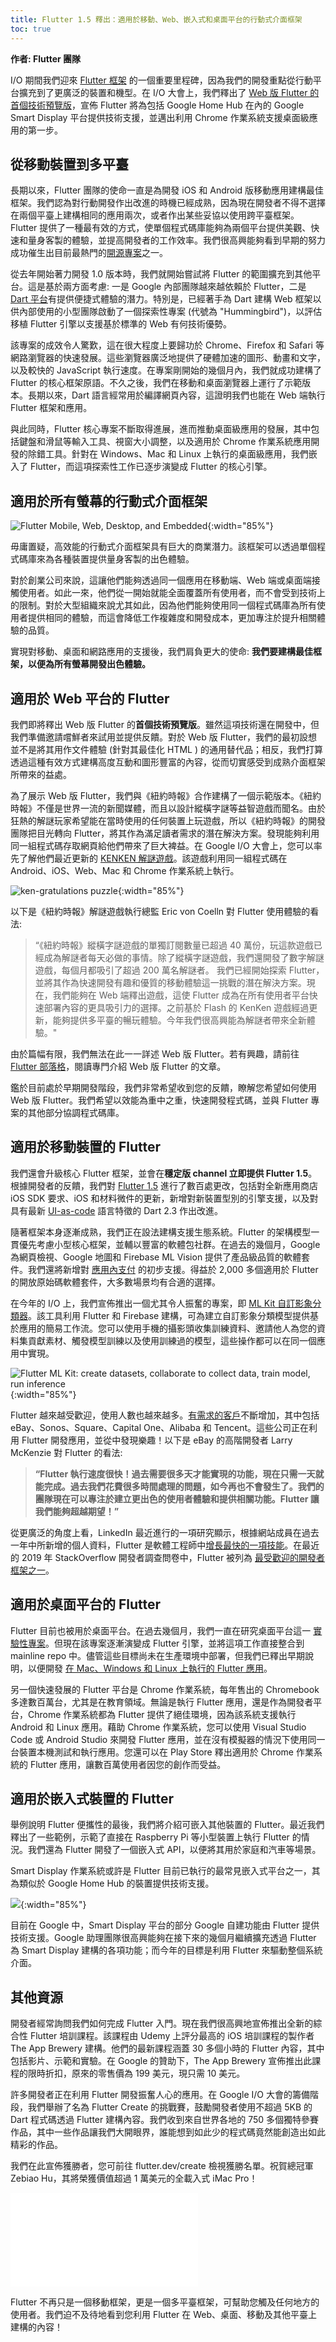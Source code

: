 ```yaml
---
title: Flutter 1.5 釋出：適用於移動、Web、嵌入式和桌面平台的行動式介面框架
toc: true
---
```


**作者: Flutter 團隊**

I/O 期間我們迎來 [Flutter 框架](https://flutter.dev/) 的一個重要里程碑，因為我們的開發重點從行動平台擴充到了更廣泛的裝置和機型。在 I/O 大會上，我們釋出了 [Web 版 Flutter 的首個技術預覽版](https://flutter.dev/web)，宣佈 Flutter 將為包括 Google Home Hub 在內的 Google Smart Display 平台提供技術支援，並邁出利用 Chrome 作業系統支援桌面級應用的第一步。

## 從移動裝置到多平臺

長期以來，Flutter 團隊的使命一直是為開發 iOS 和 Android 版移動應用建構最佳框架。我們認為對行動開發作出改進的時機已經成熟，因為現在開發者不得不選擇在兩個平臺上建構相同的應用兩次，或者作出某些妥協以使用跨平臺框架。Flutter 提供了一種最有效的方式，使單個程式碼庫能夠為兩個平台提供美觀、快速和量身客製的體驗，並提高開發者的工作效率。我們很高興能夠看到早期的努力成功催生出目前最熱門的[開源專案](https://github.com/flutter/flutter)之一。

從去年開始著力開發 1.0 版本時，我們就開始嘗試將 Flutter 的範圍擴充到其他平台。這是基於兩方面考慮: 一是 Google 內部團隊越來越依賴於 Flutter，二是 [Dart 平台](https://dart.dev)有提供便捷式體驗的潛力。特別是，已經著手為 Dart 建構 Web 框架以供內部使用的小型團隊啟動了一個探索性專案 (代號為 "Hummingbird")，以評估移植 Flutter 引擎以支援基於標準的 Web 有何技術優勢。

該專案的成效令人驚歎，這在很大程度上要歸功於 Chrome、Firefox 和 Safari 等網路瀏覽器的快速發展。這些瀏覽器廣泛地提供了硬體加速的圖形、動畫和文字，以及較快的 JavaScript 執行速度。在專案剛開始的幾個月內，我們就成功建構了 Flutter 的核心框架原語。不久之後，我們在移動和桌面瀏覽器上運行了示範版本。長期以來，Dart 語言經常用於編譯網頁內容，這證明我們也能在 Web 端執行 Flutter 框架和應用。

與此同時，Flutter 核心專案不斷取得進展，進而推動桌面級應用的發展，其中包括鍵盤和滑鼠等輸入工具、視窗大小調整，以及適用於 Chrome 作業系統應用開發的除錯工具。針對在 Windows、Mac 和 Linux 上執行的桌面級應用，我們嵌入了 Flutter，而這項探索性工作已逐步演變成 Flutter 的核心引擎。

## 適用於所有螢幕的行動式介面框架

![Flutter Mobile, Web, Desktop, and Embedded](https://files.flutter-io.cn/posts/flutter-cn/2019/flutter-1dot5-release/flutter-platforms.png){:width="85%"}

毋庸置疑，高效能的行動式介面框架具有巨大的商業潛力。該框架可以透過單個程式碼庫來為各種裝置提供量身客製的出色體驗。

對於創業公司來說，這讓他們能夠透過同一個應用在移動端、Web 端或桌面端接觸使用者。如此一來，他們從一開始就能全面覆蓋所有使用者，而不會受到技術上的限制。對於大型組織來說尤其如此，因為他們能夠使用同一個程式碼庫為所有使用者提供相同的體驗，而這會降低工作複雜度和開發成本，更加專注於提升相關體驗的品質。

實現對移動、桌面和網路應用的支援後，我們肩負更大的使命: **我們要建構最佳框架，以便為所有螢幕開發出色體驗。**

## 適用於 Web 平台的 Flutter

我們即將釋出 Web 版 Flutter 的**首個技術預覽版**。雖然這項技術還在開發中，但我們準備邀請嚐鮮者來試用並提供反饋。對於 Web 版 Flutter，我們的最初設想並不是將其用作文件體驗 (針對其最佳化 HTML ) 的通用替代品；相反，我們打算透過這種有效方式建構高度互動和圖形豐富的內容，從而切實感受到成熟介面框架所帶來的益處。

為了展示 Web 版 Flutter，我們與《紐約時報》合作建構了一個示範版本。《紐約時報》不僅是世界一流的新聞媒體，而且以設計縱橫字謎等益智遊戲而聞名。由於狂熱的解謎玩家希望能在當時使用的任何裝置上玩遊戲，所以《紐約時報》的開發團隊把目光轉向 Flutter，將其作為滿足讀者需求的潛在解決方案。發現能夠利用同一組程式碼存取網頁給他們帶來了巨大裨益。在 Google I/O 大會上，您可以率先了解他們最近更新的 [KENKEN 解謎遊戲](https://www.nytimes.com/games/prototype/kenken)。該遊戲利用同一組程式碼在 Android、iOS、Web、Mac 和 Chrome 作業系統上執行。

![ken-gratulations puzzle](https://files.flutter-io.cn/posts/flutter-cn/2019/flutter-1dot5-release/nyt-game.gif){:width="85%"}

以下是《紐約時報》解謎遊戲執行總監 Eric von Coelln 對 Flutter 使用體驗的看法:

> “《紐約時報》縱橫字謎遊戲的單獨訂閱數量已超過 40 萬份，玩這款遊戲已經成為解謎者每天必做的事情。除了縱橫字謎遊戲，我們還開發了數字解謎遊戲，每個月都吸引了超過 200 萬名解謎者。 
> 我們已經開始探索 Flutter，並將其作為快速開發有趣和優質的移動體驗這一挑戰的潛在解決方案。現在，我們能夠在 Web 端釋出遊戲，這使 Flutter 成為在所有使用者平台快速部署內容的更具吸引力的選擇。之前基於 Flash 的 KenKen 遊戲經過更新，能夠提供多平臺的暢玩體驗。今年我們很高興能為解謎者帶來全新體驗。"

由於篇幅有限，我們無法在此一一詳述 Web 版 Flutter。若有興趣，請前往 [Flutter 部落格](https://medium.com/flutter-io/bringing-flutter-to-the-web-904de05f0df0)，閱讀專門介紹 Web 版 Flutter 的文章。

鑑於目前處於早期開發階段，我們非常希望收到您的反饋，瞭解您希望如何使用 Web 版 Flutter。我們希望以效能為重中之重，快速開發程式碼，並與 Flutter 專案的其他部分協調程式碼庫。

## 適用於移動裝置的 Flutter

我們還會升級核心 Flutter 框架，並會在**穩定版 channel 立即提供 Flutter 1.5**。根據開發者的反饋，我們對 [Flutter 1.5](https://medium.com/flutter-io/announcing-flutter-1-5-6e5d7e35b75f) 進行了數百處更改，包括對全新應用商店 iOS SDK 要求、iOS 和材料微件的更新，新增對新裝置型別的引擎支援，以及對具有最新 [UI-as-code](https://medium.com/dartlang/making-dart-a-better-language-for-ui-f1ccaf9f546c) 語言特徵的 Dart 2.3 作出改進。 

隨著框架本身逐漸成熟，我們正在設法建構支援生態系統。Flutter 的架構模型一貫優先考慮小型核心框架，並輔以豐富的軟體包社群。在過去的幾個月，Google 為網頁檢視、Google 地圖和 Firebase ML Vision 提供了產品級品質的軟體套件。我們還將新增對 [應用內支付](https://pub.flutter-io.cn/packages/in_app_purchase) 的初步支援。得益於 2,000 多個適用於 Flutter 的開放原始碼軟體套件，大多數場景均有合適的選擇。 

在今年的 I/O 上，我們宣佈推出一個尤其令人振奮的專案，即 [ML Kit 自訂影象分類器](http://github.com/firebase/mlkit-custom-image-classifier)。該工具利用 Flutter 和 Firebase 建構，可為建立自訂影象分類模型提供基於應用的簡易工作流。您可以使用手機的攝影頭收集訓練資料、邀請他人為您的資料集貢獻素材、觸發模型訓練以及使用訓練過的模型，這些操作都可以在同一個應用中實現。

![Flutter ML Kit: create datasets, collaborate to collect data, train model, run inference](https://files.flutter-io.cn/posts/flutter-cn/2019/flutter-1dot5-release/flutter-mlkit.png){:width="85%"}

Flutter 越來越受歡迎，使用人數也越來越多。[有需求的客戶](https://flutter.dev/showcase)不斷增加，其中包括 eBay、Sonos、Square、Capital One、Alibaba 和 Tencent。這些公司正在利用 Flutter 開發應用，並從中發現樂趣！以下是 eBay 的高階開發者 Larry McKenzie 對 Flutter 的看法:

> **“Flutter 執行速度很快！過去需要很多天才能實現的功能，現在只需一天就能完成。過去我們花費很多時間處理的問題，如今再也不會發生了。我們的團隊現在可以專注於建立更出色的使用者體驗和提供相關功能。Flutter 讓我們能夠超越期望！”**

從更廣泛的角度上看，LinkedIn 最近進行的一項研究顯示，根據網站成員在過去一年中所新增的個人資料，Flutter 是軟體工程師中[增長最快的一項技能](https://learning.linkedin.com/blog/tech-tips/the-fastest-growing-skills-among-software-engineers--and-how-to-)。在最近的 2019 年 StackOverflow 開發者調查問卷中，Flutter 被列為 [最受歡迎的開發者框架之一](https://insights.stackoverflow.com/survey/2019#technology-_-most-loved-dreaded-and-wanted-other-frameworks-libraries-and-tools)。

## 適用於桌面平台的 Flutter

Flutter 目前也被用於桌面平台。在過去幾個月，我們一直在研究桌面平台這一 [實驗性專案](https://github.com/google/flutter-desktop-embedding)。但現在該專案逐漸演變成 Flutter 引擎，並將這項工作直接整合到 mainline repo 中。儘管這些目標尚未在生產環境中部署，但我們已釋出早期說明，以便開發 [在 Mac、Windows 和 Linux 上執行的 Flutter 應用](https://github.com/flutter/flutter/wiki/Desktop-shells)。

另一個快速發展的 Flutter 平台是 Chrome 作業系統，每年售出的 Chromebook 多達數百萬台，尤其是在教育領域。無論是執行 Flutter 應用，還是作為開發者平台，Chrome 作業系統都為 Flutter 提供了絕佳環境，因為該系統支援執行 Android 和 Linux 應用。藉助 Chrome 作業系統，您可以使用 Visual Studio Code 或 Android Studio 來開發 Flutter 應用，並在沒有模擬器的情況下使用同一台裝置本機測試和執行應用。您還可以在 Play Store 釋出適用於 Chrome 作業系統的 Flutter 應用，讓數百萬使用者因您的創作而受益。

## 適用於嵌入式裝置的 Flutter

舉例說明 Flutter 便攜性的最後，我們將介紹可嵌入其他裝置的 Flutter。最近我們釋出了一些範例，示範了直接在 Raspberry Pi 等小型裝置上執行 Flutter 的情況。我們還為 Flutter 開發了一個嵌入式 API，以便將其用於家庭和汽車等場景。

Smart Display 作業系統或許是 Flutter 目前已執行的最常見嵌入式平台之一，其為類似於 Google Home Hub 的裝置提供技術支援。

![](https://files.flutter-io.cn/posts/flutter-cn/2019/flutter-1dot5-release/flutter-google-home-hub.png){:width="85%"}

目前在 Google 中，Smart Display 平台的部分 Google 自建功能由 Flutter 提供技術支援。Google 助理團隊很高興能夠在接下來的幾個月繼續擴充透過 Flutter 為 Smart Display 建構的各項功能；而今年的目標是利用 Flutter 來驅動整個系統介面。

## 其他資源

開發者經常詢問我們如何完成 Flutter 入門。現在我們很高興地宣佈推出全新的綜合性 Flutter 培訓課程。該課程由 Udemy 上評分最高的 iOS 培訓課程的製作者 The App Brewery 建構。他們的最新課程涵蓋 30 多個小時的 Flutter 內容，其中包括影片、示範和實驗。在 Google 的贊助下，The App Brewery 宣佈推出此課程的限時折扣，原來的零售價為 199 美元，現只需 10 美元。

許多開發者正在利用 Flutter 開發振奮人心的應用。在 Google I/O 大會的籌備階段，我們舉辦了名為 Flutter Create 的挑戰賽，鼓勵開發者使用不超過 5KB 的 Dart 程式碼透過 Flutter 建構內容。我們收到來自世界各地的 750 多個獨特參賽作品，其中一些作品讓我們大開眼界，誰能想到如此少的程式碼竟然能創造出如此精彩的作品。

我們在此宣佈獲勝者，您可前往 flutter.dev/create 檢視獲勝名單。祝賀總冠軍 Zebiao Hu，其將榮獲價值超過 1 萬美元的全載入式 iMac Pro！

<iframe src="//player.bilibili.com/player.html?aid=52416421&page=1" scrolling="no" border="0" frameborder="no" framespacing="0" allow="accelerometer; autoplay; encrypted-media; gyroscope; picture-in-picture" allowfullscreen=""></iframe>

Flutter 不再只是一個移動框架，更是一個多平臺框架，可幫助您觸及任何地方的使用者。我們迫不及待地看到您利用 Flutter 在 Web、桌面、移動及其他平臺上建構的內容！
